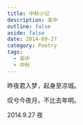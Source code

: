 ```yaml
---
title: 中秋小记
description: 高中
outline: false
aside: false
date: 2014-09-27
category: Poetry
tags:
  - 高中
  - 中秋
---
```


<!--@include: ../../../.vitepress/template/PostCommon.md-->



昨夜君入梦，起身至凉城。

叹兮今夜月，不比去年明。

2014.9.27 夜